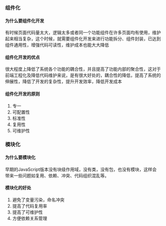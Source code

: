 ### 组件化
#### 为什么要组件化开发
有时候页面代码量太大，逻辑太多或者同一个功能组件在许多页面均有使用，维护起来相当复杂，这个时候，就需要组件化开发来进行功能拆分、组件封装，已达到组件通用性，增强代码可读性，维护成本也能大大降低

#### 组件化开发的优点
很大程度上降低了系统各个功能的耦合性，并且提高了功能内部的聚合性，这对于前端工程化及降低代码维护来说，是有很大好处的，耦合性的降低，提高了系统的伸展性，降低了开发的复杂性，提升开发效率，降低开发成本

#### 组件化开发的原则
1. 专一
2. 可配置性
3. 标准性
4. 复用性
5. 可维护性

### 模块化
#### 为什么要模块化
早期的JavaScript版本没有块级作用域，没有类，没有包，也没有模块，这样会带来一些问题如复用、依赖、冲突、代码组织混乱等。

#### 模块化的好处
1. 避免了变量污染，命名冲突
2. 提高了代码复用率
3. 提高了可维护性
4. 方便依赖关系管理